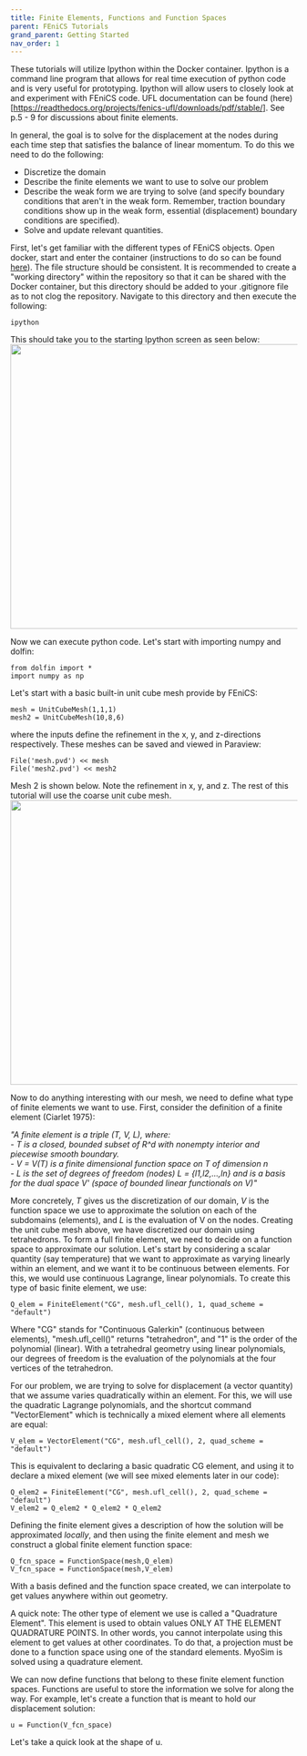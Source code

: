 ```yaml
---
title: Finite Elements, Functions and Function Spaces
parent: FEniCS Tutorials
grand_parent: Getting Started
nav_order: 1
---
```


These tutorials will utilize Ipython within the Docker container. Ipython is a command line program that allows for real time execution of python code and is very useful for prototyping. Ipython will allow users to closely look at and experiment with FEniCS code. UFL documentation can be found (here)[https://readthedocs.org/projects/fenics-ufl/downloads/pdf/stable/]. See p.5 - 9 for discussions about finite elements.

In general, the goal is to solve for the displacement at the nodes during each time step that satisfies the balance of linear momentum. To do this we need to do the following:  

- Discretize the domain
- Describe the finite elements we want to use to solve our problem
- Describe the weak form we are trying to solve (and specify boundary conditions that aren't in the weak form. Remember, traction boundary conditions show up in the weak form, essential (displacement) boundary conditions are specified).
- Solve and update relevant quantities.

First, let's get familiar with the different types of FEniCS objects. Open docker, start and enter the container (instructions to do so can be found [here](../../installation/installation.md#enter-container-command-line)). The file structure should be consistent. It is recommended to create a "working directory" within the repository so that it can be shared with the Docker container, but this directory should be added to your .gitignore file as to not clog the repository. Navigate to this directory and then execute the following:  
```
ipython
```

This should take you to the starting Ipython screen as seen below:  
<img src="https://github.com/MMoTH/FEniCS-Myosim/blob/master/docs/pages/getting_started/fenics_intro_tutorials/tutorial1/ipython_start_screen.png?raw=true" width="800" height="500">

Now we can execute python code. Let's start with importing numpy and dolfin:
```
from dolfin import *
import numpy as np
```
Let's start with a basic built-in unit cube mesh provide by FEniCS:
```
mesh = UnitCubeMesh(1,1,1)
mesh2 = UnitCubeMesh(10,8,6)
```
where the inputs define the refinement in the x, y, and z-directions respectively. These meshes can be saved and viewed in Paraview:
```
File('mesh.pvd') << mesh
File('mesh2.pvd') << mesh2
```
Mesh 2 is shown below. Note the refinement in x, y, and z. The rest of this tutorial will use the coarse unit cube mesh.
<img src="https://github.com/MMoTH/FEniCS-Myosim/blob/master/docs/pages/getting_started/fenics_intro_tutorials/tutorial1/mesh2.png?raw=true" width="800" height="500">

Now to do anything interesting with our mesh, we need to define what type of finite elements we want to use. First, consider the definition of a finite element (Ciarlet 1975):  

*"A finite element is a triple (T, V, L), where:  
       - T is a closed, bounded subset of R^d with nonempty interior
         and piecewise smooth boundary.  
       - V = V(T) is a finite dimensional function space on T of dimension n  
       - L is the set of degrees of freedom (nodes) L = {l1,l2,...,ln} and
         is a basis for the dual space V' (space of bounded linear functionals
         on V)"*

More concretely, *T* gives us the discretization of our domain, *V* is the function space we use to approximate the solution on each of the subdomains (elements), and *L* is the evaluation of V on the nodes. Creating the unit cube mesh above, we have discretized our domain using tetrahedrons. To form a full finite element, we need to decide on a function space to approximate our solution. Let's start by considering a scalar quantity (say temperature) that we want to approximate as varying linearly within an element, and we want it to be continuous between elements. For this, we would use continuous Lagrange, linear polynomials. To create this type of basic finite element, we use:  
```
Q_elem = FiniteElement("CG", mesh.ufl_cell(), 1, quad_scheme = "default")
```

Where "CG" stands for "Continuous Galerkin" (continuous between elements), "mesh.ufl_cell()" returns "tetrahedron", and "1" is the order of the polynomial (linear). With a tetrahedral geometry using linear polynomials, our degrees of freedom is the evaluation of the polynomials at the four vertices of the tetrahedron.  

 For our problem, we are trying to solve for displacement (a vector quantity) that we assume varies quadratically within an element. For this, we will use the quadratic Lagrange polynomials, and the shortcut command "VectorElement" which is technically a mixed element where all elements are equal:

```
V_elem = VectorElement("CG", mesh.ufl_cell(), 2, quad_scheme = "default")
```

This is equivalent to declaring a basic quadratic CG element, and using it to declare a mixed element (we will see mixed elements later in our code):
```
Q_elem2 = FiniteElement("CG", mesh.ufl_cell(), 2, quad_scheme = "default")
V_elem2 = Q_elem2 * Q_elem2 * Q_elem2
```


Defining the finite element gives a description of how the solution will be approximated *locally*, and then using the finite element and mesh we construct a global finite element function space:

```
Q_fcn_space = FunctionSpace(mesh,Q_elem)
V_fcn_space = FunctionSpace(mesh,V_elem)
```

With a basis defined and the function space created, we can interpolate to get values anywhere within out geometry.

A quick note: The other type of element we use is called a "Quadrature Element". This element is used to obtain values ONLY AT THE ELEMENT QUADRATURE POINTS. In other words, you cannot interpolate using this element to get values at other coordinates. To do that, a projection must be done to a function space using one of the standard elements. MyoSim is solved using a quadrature element.

We can now define functions that belong to these finite element function spaces. Functions are useful to store the information we solve for along the way. For example, let's create a function that is meant to hold our displacement solution:  
```
u = Function(V_fcn_space)
```
Let's take a quick look at the shape of u. 
